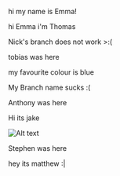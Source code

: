 hi my name is Emma!

hi Emma i'm Thomas

Nick's branch does not work >:(

tobias was here


my favourite colour is blue 


My Branch name sucks :(

Anthony was here

Hi its jake


![Alt text](https://uconn-today-universityofconn.netdna-ssl.com/wp-content/uploads/2017/07/GettyImages-157308245_HubbleTelescope_cropped.jpg "Hubble Space Telescope")


Stephen was here

hey its matthew :|

